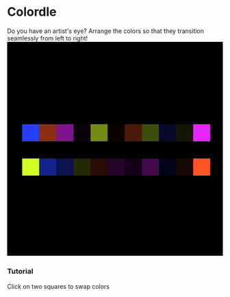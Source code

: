 # Colordle
Do you have an artist's eye? Arrange the colors so that they transition seamlessly from left to right!
![Gameplay](Play)


### Tutorial
Click on two squares to swap colors


